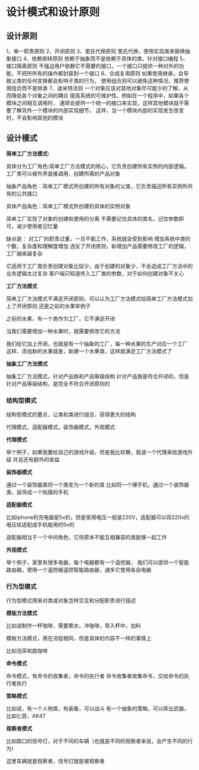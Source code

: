 # 设计模式和设计原则

## 设计原则

1、单一职责原则
2、开闭原则
3、里氏代换原则
里氏代换，使用实现类来替换抽象接口
4、依赖倒转原则
依赖于抽象而不是依赖于具体的类，针对接口编程
5、接口隔离原则
不强迫用户依赖它不需要的接口，一个接口只提供一种对外的功能，不把所所有的操作都封装到一个接口
6、合成复用原则
如果使用继承，会导致父类的任何变换都会影响子类的行为，
使用组合则可以避免这种情况，推荐使用组合而不是继承
7、迪米特法则
一个对象应该对其他对象尽可能少的了解，从而降低各个对象之间的耦合
提高系统的可维护性，例如在一个程序中，如果各个模块之间相互调用时，
通常会提供一个统一的接口来实现，这样其他模块就不需要了解另外一个模块的内部实现细节，
这样，当一个模块内部的实现发生改变时，不会影响其他的模块

## 设计模式

**简单工厂方法模式:**

具体分为工厂角色:简单工厂方法模式的核心，它负责创建所有实例的内部逻辑。
工厂类可以被外界直接调用，创建所需的产品对象

抽象产品角色：简单工厂模式所创建的所有对象的父类，它负责描述所有实例所共有的公共接口

具体产品角色：简单工厂模式所创建的具体的实例对象

简单工厂实现了对象的创建和使用的分离
不需要记住具体的类名，记住参数即可，减少使用者记忆量

缺点是：
对工厂的职责过重，一旦不能工作，系统就会受到影响
增加系统中类的个数，复杂度和理解度增加
违反了开闭原则，新增加产品需要修改工厂的逻辑，工厂越来越复杂

它适用于工厂类负责创建对象比较少，由于创建的对象少，不会造成工厂方法中的业务逻辑太过复杂
客户端只知道传入工厂类的参数，对于如何创建对象不关心

**工厂方法模式**

简单工厂方法模式不满足开闭原则，可以认为工厂方法模式给简单工厂方法模式加上了开闭原则
还是之前的水果举例子

之前的水果，有一个类作为工厂，它不满足开闭

当我们需要增加一种水果时，就需要修改它的方法

我们给它加上开闭，也就是有一个抽象的工厂，每一种水果的生产对应一个工厂
这样，添加新的水果就是，新建一个水果类，这样就满足工厂方法模式了

**抽象工厂方法模式**

抽象工厂方法模式，针对产品族和产品等级结构
针对产品族是符合开闭的，但是针对产品等级结构，是完全不符合开闭原则的

### 结构型模式
 
结构型模式的要点，让类和类进行组合，获得更大的结构

代理模式，适配器模式，装饰器模式，外观模式


**代理模式**

举个例子，如果我要给自己的游戏升级，但是我比较懒，我请一个代理来给游戏升级
并且还有额外的收益

**装饰器模式**

通过一个装饰器类将一个类变为一个新的类
比如将一个裸手机，通过一个装饰器类，装饰成一个贴膜的手机

**适配器模式**

比如iphone的充电器是5v的，但是家用电压一般是220V，适配器可以将220v的电压给适配成手机能用的5v的

适配器相当于一个中间角色，它将原本不能互相兼容的类能够一起工作

**外观模式**

举个例子，家里有很多电器，每个电器都有一个遥控器，
我们可以提供一个智能路由器，使用一个遥控器遥控智能路由器，通多它使用各自电器

### 行为型模式

行为型模式用来对类或对象怎样交互和分配职责进行描述

**模板方法模式**

比如说制作一杯咖啡，需要煮水，冲咖啡，导入杯中，加料

模板方法模式，用在流程相同，但是具体的内容不一样的事情上

比如泡茶和跑咖啡

**命令模式**

命令模式，有命令的收集者，命令的执行者
命令收集者收集命令，交给命令的执行者执行

**策略模式**

比如说，有一个人物类，有装备，可以战斗 有一个抽象的策略，可以挥出武器，比如匕首，AK47

**观察者模式**

比如路口的信号灯，对于不同的车辆（也就是不同的观察者来说，会产生不同的行为）

这里车辆就是观察者，信号灯就是被观察者